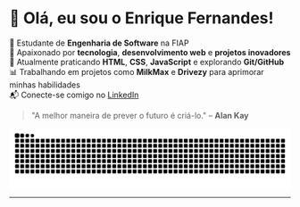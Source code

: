 # 👋 Olá, eu sou o Enrique Fernandes!

🎯 Estudante de **Engenharia de Software** na FIAP  
🚀 Apaixonado por **tecnologia**, **desenvolvimento web** e **projetos inovadores**  
🌱 Atualmente praticando **HTML**, **CSS**, **JavaScript** e explorando **Git/GitHub**  
📊 Trabalhando em projetos como **MilkMax** e **Drivezy** para aprimorar minhas habilidades  
📬 Conecte-se comigo no [LinkedIn](https://www.linkedin.com/in/seu-perfil)  

> "A melhor maneira de prever o futuro é criá-lo." – **Alan Kay**

<picture align="center">
  <source media="(prefers-color-scheme: dark)" srcset="https://raw.githubusercontent.com/enrique-fcnr/enrique-fcnr/output/github-contribution-grid-snake-dark.svg">
  <source media="(prefers-color-scheme: light)" srcset="https://raw.githubusercontent.com/enrique-fcnr/enrique-fncr/output/github-contribution-grid-snake-dark.svg">
  <img align="center" alt="github contribution grid snake animation" src="https://raw.githubusercontent.com/enrique-fcnr/enrique-fcnr/output/github-contribution-grid-snake.svg">
</picture>

---

<!--
**enrique-fcnr/enrique-fcnr** is a ✨ _special_ ✨ repository because its `README.md` (this file) appears on your GitHub profile.

Here are some ideas to get you started:

- 🔭 I’m currently working on ...
- 🌱 I’m currently learning ...
- 👯 I’m looking to collaborate on ...
- 🤔 I’m looking for help with ...
- 💬 Ask me about ...
- 📫 How to reach me: ...
- 😄 Pronouns: ...
- ⚡ Fun fact: ...
-->
